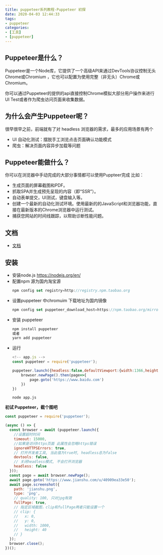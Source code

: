 ```yaml
---
title: puppeteer系列教程-Puppeteer 初探
date: 2020-04-03 12:44:33
tags:
- puppeteer
categories:
- [工具]
- [puppeteer]
---
```




## Puppeteer是什么？
Puppeteer是一个Node库，它提供了一个高级API来通过DevTools协议控制无头 Chrome或Chromium ，它也可以配置为使用完整（非无头）Chrome或Chromium。

你可以通过Puppeteer的提供的api直接控制Chrome模拟大部分用户操作来进行UI Test或者作为爬虫访问页面来收集数据。

<!-- more -->

## 为什么会产生Puppeteer呢？
很早很早之前，前端就有了对 headless 浏览器的需求，最多的应用场景有两个
- UI 自动化测试：摆脱手工浏览点击页面确认功能模式
- 爬虫：解决页面内容异步加载等问题

## Puppeteer能做什么？
你可以在浏览器中手动完成的大部分事情都可以使用Puppteer完成
比如：
- 生成页面的屏幕截图和PDF。
- 抓取SPA并生成预先呈现的内容（即“SSR”）。
- 自动表单提交，UI测试，键盘输入等。
- 创建一个最新的自动化测试环境。使用最新的的JavaScript和浏览器功能，直接在最新版本的Chrome浏览器中运行测试。
- 捕获您网站的时间线跟踪，以帮助诊断性能问题。

## 文档
- [文档](https://zhaoqize.github.io/puppeteer-api-zh_CN/#/)

## 安装

- 安装node.js  https://nodejs.org/en/
- 配置npm 源为国内淘宝源
    ``` js
    npm config set registry=http://registry.npm.taobao.org
     ```
- 设置puppeteer 中chromuim 下载地址为国内镜像
    ``` js
    npm config set puppeteer_download_host=https://npm.taobao.org/mirrors
    ```
- 安装 puppeteer
    ``` js
   npm install puppeteer
    或者
    yarn add puppeteer
    ```
- 运行
    ``` js
    <!-- app.js -->
    const puppeteer = require('puppeteer');

    puppeteer.launch({headless:false,defaultViewport:{width:1366,height:768}}).then((browser)=>{
        browser.newPage().then(page=>{
            page.goto('https://www.baidu.com')
        })
    })
    ```
    ``` shell
    node app.js
    ```

**初试 Puppeteer，截个图吧**
``` js
const puppeteer = require('puppeteer');

(async () => {
  const browser = await (puppeteer.launch({
    //设置超时时间
    timeout: 15000,
    //如果是访问https页面 此属性会忽略https错误
    ignoreHTTPSErrors: true,
    // 打开开发者工具, 当此值为true时, headless总为false
    devtools: false,
    // 关闭headless模式, 不会打开浏览器
    headless: false
  }));
  const page = await browser.newPage();
  await page.goto('https://www.jianshu.com/u/40909ea33e50');
  await page.screenshot({
    path: 'jianshu.png',
    type: 'png',
    // quality: 100, 只对jpg有效
    fullPage: true,
    // 指定区域截图，clip和fullPage两者只能设置一个
    // clip: {
    //   x: 0,
    //   y: 0,
    //   width: 1000,
    //   height: 40
    // }
  });
  browser.close();
})();
```